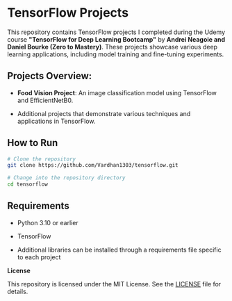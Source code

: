 # TensorFlow Projects

This repository contains TensorFlow projects I completed during the Udemy course **"TensorFlow for Deep Learning Bootcamp"** by **Andrei Neagoie and Daniel Bourke (Zero to Mastery)**. These projects showcase various deep learning applications, including model training and fine-tuning experiments.

## Projects Overview:

- **Food Vision Project**: An image classification model using TensorFlow and EfficientNetB0.

- Additional projects that demonstrate various techniques and applications in TensorFlow.

## How to Run

```bash
# Clone the repository
git clone https://github.com/Vardhan1303/tensorflow.git

# Change into the repository directory
cd tensorflow
```

## Requirements

- Python 3.10 or earlier

- TensorFlow

- Additional libraries can be installed through a requirements file specific to each project

**License**

This repository is licensed under the MIT License. See the [LICENSE](LICENSE) file for details.
